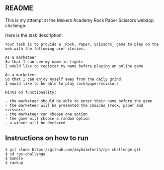 ## README

This is my attempt at the Makers Academy Rock Paper Scissors webapp challenge.

Here is the task description:

```
Your task is to provide a _Rock, Paper, Scissors_ game to play on the web with the following user stories:

As a marketeer
So that I can see my name in lights
I would like to register my name before playing an online game

As a marketeer
So that I can enjoy myself away from the daily grind
I would like to be able to play rock/paper/scissors

Hints on functionality:

- the marketeer should be able to enter their name before the game
- the marketeer will be presented the choices (rock, paper and scissors)
- the marketeer can choose one option
- the game will choose a random option
- a winner will be declared
```

## Instructions on how to run

```
$ git clone https://github.com/amybalmforth/rps-challenge.git
$ cd rps-challenge
$ bundle
$ rackup
```
